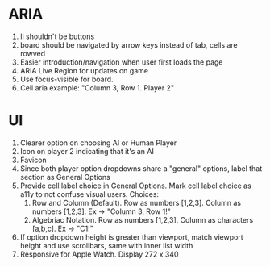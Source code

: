 # ARIA

1. li shouldn't be buttons
2. board should be navigated by arrow keys instead of tab, cells are rowved
3. Easier introduction/navigation when user first loads the page
4. ARIA Live Region for updates on game
5. Use focus-visible for board.
6. Cell aria example: "Column 3, Row 1. Player 2"

# UI

1. Clearer option on choosing AI or Human Player
2. Icon on player 2 indicating that it's an AI
3. Favicon
4. Since both player option dropdowns share a "general" options, label that section as General Options
5. Provide cell label choice in General Options. Mark cell label choice as a11y to not confuse visual users. Choices:
   1. Row and Column (Default). Row as numbers [1,2,3]. Column as numbers [1,2,3]. Ex -> "Column 3, Row 1!"
   2. Algebriac Notation. Row as numbers [1,2,3]. Column as characters [a,b,c]. Ex -> "C1!"
6. If option dropdown height is greater than viewport, match viewport height and use scrollbars, same with inner list width
7. Responsive for Apple Watch. Display 272 x 340

